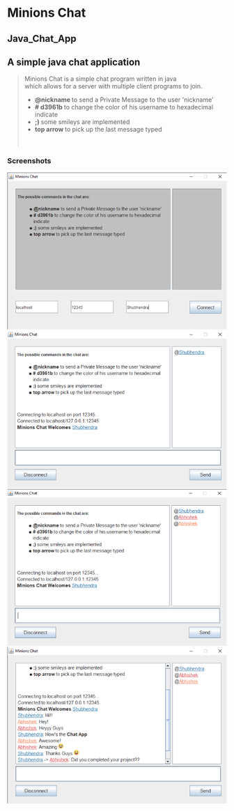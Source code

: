# Minions Chat
## Java_Chat_App
A simple java chat application
---

> Minions Chat is a simple chat program written in java  
> which allows for a server with multiple
> client programs to join.
        <ul>
        <li><b>@nickname </b> to send a Private Message to the user 'nickname'</li>
        <li><b> # d3961b </b> to change the color of his username to hexadecimal indicate</li>
        <li><b> ;) </b> some smileys are implemented </li>
        <li><b> top arrow </b> to pick up the last message typed </li>
        </ul><br/>


### Screenshots
![ss1](https://github.com/withshubh/Java_Chat_App/blob/master/Screenshots/ss1.png)
![ss2](https://github.com/withshubh/Java_Chat_App/blob/master/Screenshots/ss2.png)
![ss3](https://github.com/withshubh/Java_Chat_App/blob/master/Screenshots/ss3.png)
![ss4](https://github.com/withshubh/Java_Chat_App/blob/master/Screenshots/ss4.png)
